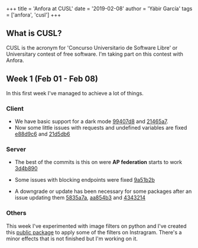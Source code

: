 +++
title = 'Anfora at CUSL'
date = '2019-02-08'
author = 'Yábir García'
tags = ['anfora', 'cusl']
+++

## What is CUSL?

CUSL is the acronym for 'Concurso Universitario de Software Libre' or
Universitary contest of free software. I'm taking part on this contest
with Anfora.

## Week 1 (Feb 01 - Feb 08)

In this first week I've managed to achieve a lot of things.

### Client 

- We have basic support for a dark mode [99407d8](https://github.com/anforaProject/client/commit/99407d85b5aec65faec9d9d128ee69eb8672dd45) and [21465a7](https://github.com/anforaProject/client/commit/21465a72736c86e54b39a9de94c4e459d45df76d).
- Now some little issues with requests and undefined variables are fixed [e88d9c6](https://github.com/anforaProject/client/commit/e88d9c60f18585eb8523dc362f99eb4d1cb85925) and [21d5db6](https://github.com/anforaProject/client/commit/21d5db643ae653a94dcab8352a845c57200adb93)

### Server

- The best of the commits is this on were **AP federation** starts to work [3d4b890](https://github.com/anforaProject/anfora/commit/3d4b89040cb299d229b7b0e92950c1001f818649)

- Some issues with blocking endpoints were fixed [9a51b2b](https://github.com/anforaProject/anfora/commit/9a51b2b1f1df8d7016aae97759adabfc7bec40b0)
- A downgrade or update has been necessary for some packages after an issue updating them [5835a7a](https://github.com/anforaProject/anfora/commit/5835a74aa477ac0b946885cfcd0bae9b4c1055b9), [aa854b3](https://github.com/anforaProject/anfora/commit/aa854b362f380f42caf333996cee1d098e0d3795) and [4343214](https://github.com/anforaProject/anfora/commit/43432140f51381fa866e3c148428e47cc887a9a7)

### Others

This week I've experimented with image filters on python and I've
created this [public package](https://github.com/anforaProject/pyfilters.git) to apply some of the filters on
Instragram. There's a minor effects that is not finished but I'm
working on it.
